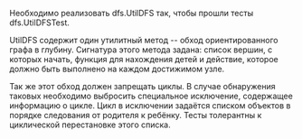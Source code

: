 Необходимо реализовать dfs.UtilDFS так, чтобы прошли тесты dfs.UtilDFSTest.

UtilDFS содержит один утилитный метод -- обход ориентированного графа в глубину.
Сигнатура этого метода задана: список вершин, с которых начать, функция для нахождения детей
и действие, которое должно быть выполнено на каждом достижимом узле.

Так же этот обход должен запрещать циклы. В случае обнаружения таковых необходимо выбросить
специальное исключение, содержащее информацию о цикле. Цикл в исключении задаётся списком объектов
в порядке следования от родителя к ребёнку. Тесты толерантны к циклической перестановке этого списка.